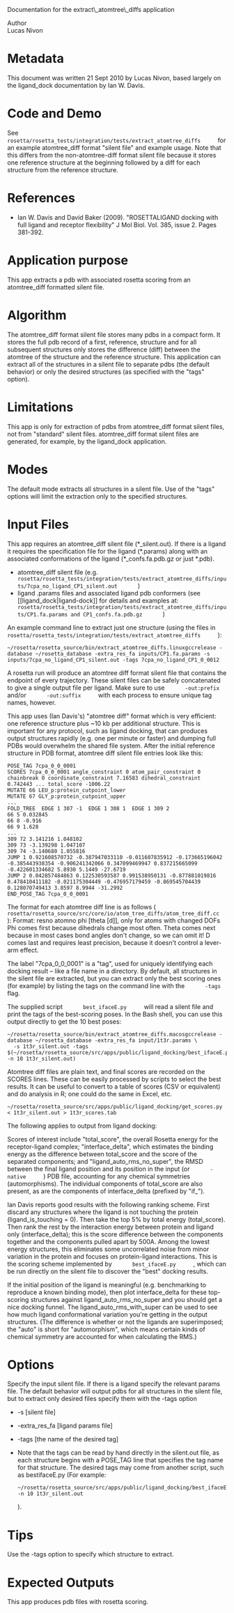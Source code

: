 <!-- --- title: Extract Atomtree Diffs -->Documentation for the extract\_atomtree\_diffs application

 Author   
Lucas Nivon

Metadata
========

This document was written 21 Sept 2010 by Lucas Nivon, based largely on the ligand\_dock documentation by Ian W. Davis.

Code and Demo
=============

See `       rosetta/rosetta_tests/integration/tests/extract_atomtree_diffs      ` for an example atomtree\_diff format "silent file" and example usage. Note that this differs from the non-atomtree-diff format silent file because it stores one reference structure at the beginning followed by a diff for each structure from the reference structure.

References
==========

-   Ian W. Davis and David Baker (2009). "ROSETTALIGAND docking with full ligand and receptor flexibility" J Mol Biol. Vol. 385, issue 2. Pages 381-392.

Application purpose
===========================================

This app extracts a pdb with associated rosetta scoring from an atomtree\_diff formatted silent file.

Algorithm
=========

The atomtree\_diff format silent file stores many pdbs in a compact form. It stores the full pdb record of a first, reference, structure and for all subsequent structures only stores the difference (diff) between the atomtree of the structure and the reference structure. This application can extract all of the structures in a silent file to separate pdbs (the default behavior) or only the desired structures (as specified with the "tags" option).

Limitations
===========

This app is only for extraction of pdbs from atomtree\_diff format silent files, not from "standard" silent files. atomtree\_diff format silent files are generated, for example, by the ligand\_dock application.

Modes
=====

The default mode extracts all structures in a silent file. Use of the "tags" options will limit the extraction only to the specified structures.

Input Files
===========

This app requires an atomtree\_diff silent file (\*\_silent.out). If there is a ligand it requires the specification file for the ligand (\*.params) along with an associated conformations of the ligand (\*\_confs.fa.pdb.gz or just \*.pdb).

-   atomtree\_diff silent file (e.g. `        rosetta/rosetta_tests/integration/tests/extract_atomtree_diffs/inputs/7cpa_no_ligand_CP1_silent.out       ` )
-   ligand .params files and associated ligand pdb conformers (see [[ligand_dock|ligand-dock]] for details and examples at: `        rosetta/rosetta_tests/integration/tests/extract_atomtree_diffs/inputs/CP1.fa.params and CP1_confs.fa.pdb.gz       ` )

An example command line to extract just one structure (using the files in `       rosetta/rosetta_tests/integration/tests/extract_atomtree_diffs      ` ):

```
~/rosetta/rosetta_source/bin/extract_atomtree_diffs.linuxgccrelease -database ~/rosetta_database -extra_res_fa inputs/CP1.fa.params -s inputs/7cpa_no_ligand_CP1_silent.out -tags 7cpa_no_ligand_CP1_0_0012
```

A rosetta run will produce an atomtree diff format silent file that contains the endpoint of every trajectory. These silent files can be safely concatenated to give a single output file per ligand. Make sure to use `       -out:prefix      ` and/or `       -out:suffix      ` with each process to ensure unique tag names, however.

This app uses (Ian Davis's) "atomtree diff" format which is very efficient: one reference structure plus \~10 kb per additional structure. This is important for any protocol, such as ligand docking, that can produces output structures rapidly (e.g. one per minute or faster) and dumping full PDBs would overwhelm the shared file system. After the initial reference structure in PDB format, atomtree diff silent file entries look like this:

```
POSE_TAG 7cpa_0_0_0001
SCORES 7cpa_0_0_0001 angle_constraint 0 atom_pair_constraint 0 chainbreak 0 coordinate_constraint 7.16583 dihedral_constraint 0.742443 ... total_score -1006.22
MUTATE 66 LEU_p:protein_cutpoint_lower
MUTATE 67 GLY_p:protein_cutpoint_upper
...
FOLD_TREE  EDGE 1 307 -1  EDGE 1 308 1  EDGE 1 309 2
66 5 0.032845
66 8 -0.916
66 9 1.628
...
309 72 3.141216 1.048102
309 73 -3.139298 1.047107
309 74 -3.140680 1.055816
JUMP 1 0.921608570732 -0.387947033110 -0.011607835912 -0.173665196042 -0.385443938354 -0.906241342066 0.347099469947 0.837215665099 -0.422601334682 5.8930 5.1449 -27.6719
JUMP 2 0.042857484863 0.122530593587 0.991538950131 -0.877881019816 0.478410411182 -0.021175304449 -0.476957179459 -0.869545704439 0.128070749413 3.8597 8.9944 -31.2992
END_POSE_TAG 7cpa_0_0_0001
```

The format for each atomtree diff line is as follows ( `       rosetta/rosetta_source/src/core/io/atom_tree_diffs/atom_tree_diff.cc      ` ):
 Format: resno atomno phi [theta [d]], only for atoms with changed DOFs
 Phi comes first because dihedrals change most often.
 Theta comes next because in most cases bond angles don't change, so we can omit it!
 D comes last and requires least precision, because it doesn't control a lever-arm effect.

The label "7cpa\_0\_0\_0001" is a "tag", used for uniquely identifying each docking result – like a file name in a directory. By default, all structures in the silent file are extracted, but you can extract only the best scoring ones (for example) by listing the tags on the command line with the `       -tags      ` flag.

The supplied script `       best_ifaceE.py      ` will read a silent file and print the tags of the best-scoring poses. In the Bash shell, you can use this output directly to get the 10 best poses:

```
~/rosetta/rosetta_source/bin/extract_atomtree_diffs.macosgccrelease -database ~/rosetta_database -extra_res_fa input/1t3r.params \
  -s 1t3r_silent.out -tags $(~/rosetta/rosetta_source/src/apps/public/ligand_docking/best_ifaceE.py -n 10 1t3r_silent.out)
```

Atomtree diff files are plain text, and final scores are recorded on the SCORES lines. These can be easily processed by scripts to select the best results. It can be useful to convert to a table of scores (CSV or equivalent) and do analysis in R; one could do the same in Excel, etc.

```
~/rosetta/rosetta_source/src/apps/public/ligand_docking/get_scores.py < 1t3r_silent.out > 1t3r_scores.tab
```

The following applies to output from ligand docking:

Scores of interest include "total\_score", the overall Rosetta energy for the receptor-ligand complex; "interface\_delta", which estimates the binding energy as the difference between total\_score and the score of the separated components; and "ligand\_auto\_rms\_no\_super", the RMSD between the final ligand position and its position in the input (or `       -native      ` ) PDB file, accounting for any chemical symmetries (automorphisms). The individual components of total\_score are also present, as are the components of interface\_delta (prefixed by "if\_").

Ian Davis reports good results with the following ranking scheme. First discard any structures where the ligand is not touching the protein (ligand\_is\_touching = 0). Then take the top 5% by total energy (total\_score). Then rank the rest by the interaction energy between protein and ligand only (interface\_delta); this is the score difference between the components together and the components pulled apart by 500A. Among the lowest energy structures, this eliminates some uncorrelated noise from minor variation in the protein and focuses on protein-ligand interactions. This is the scoring scheme implemented by `       best_ifaceE.py      ` , which can be run directly on the silent file to discover the "best" docking results.

If the initial position of the ligand is meaningful (e.g. benchmarking to reproduce a known binding mode), then plot interface\_delta for these top-scoring structures against ligand\_auto\_rms\_no\_super and you should get a nice docking funnel. The ligand\_auto\_rms\_with\_super can be used to see how much ligand conformational variation you're getting in the output structures. (The difference is whether or not the ligands are superimposed; the "auto" is short for "automorphism", which means certain kinds of chemical symmetry are accounted for when calculating the RMS.)

Options
=======

Specify the input silent file. If there is a ligand specify the relevant params file. The default behavior will output pdbs for all structures in the silent file, but to extract only desired files specify them with the -tags option

-   -s [silent file]
-   -extra\_res\_fa [ligand params file]
-   -tags [the name of the desired tag]
-   Note that the tags can be read by hand directly in the silent.out file, as each structure begins with a POSE\_TAG line that specifies the tag name for that structure. The desired tags may come from another script, such as bestifaceE.py (For example:

    ~~~~ {.fragment}
    ~/rosetta/rosetta_source/src/apps/public/ligand_docking/best_ifaceE.py -n 10 1t3r_silent.out 
    ~~~~

    ).

Tips
====

Use the -tags option to specify which structure to extract.

Expected Outputs
================

This app produces pdb files with rosetta scoring.
